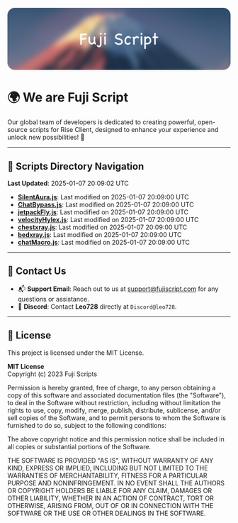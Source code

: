 ![Banner](.github/b.webp)

# 🌍 **We are Fuji Script**

Our global team of developers is dedicated to creating powerful, open-source scripts for Rise Client, designed to enhance your experience and unlock new possibilities! 🌟

---
<!-- SCRIPTS_NAVIGATION_START -->
## 📂 **Scripts Directory Navigation**

**Last Updated**: 2025-01-07 20:09:02 UTC

- **[SilentAura.js](scripts/SilentAura.js)**: Last modified on 2025-01-07 20:09:00 UTC
- **[ChatBypass.js](scripts/ChatBypass.js)**: Last modified on 2025-01-07 20:09:00 UTC
- **[jetpackFly.js](scripts/jetpackFly.js)**: Last modified on 2025-01-07 20:09:00 UTC
- **[velocityHylex.js](scripts/velocityHylex.js)**: Last modified on 2025-01-07 20:09:00 UTC
- **[chestxray.js](scripts/chestxray.js)**: Last modified on 2025-01-07 20:09:00 UTC
- **[bedxray.js](scripts/bedxray.js)**: Last modified on 2025-01-07 20:09:00 UTC
- **[chatMacro.js](scripts/chatMacro.js)**: Last modified on 2025-01-07 20:09:00 UTC

<!-- SCRIPTS_NAVIGATION_END -->

---

## 💬 **Contact Us**  
- 📬 **Support Email**: Reach out to us at [support@fujiscript.com](mailto:support@fujiscript.com) for any questions or assistance.  
- 💬 **Discord**: Contact **Leo728** directly at `Discord@leo728`.

---

## 📜 **License**

This project is licensed under the MIT License.  

**MIT License**  
Copyright (c) 2023 Fuji Scripts  

Permission is hereby granted, free of charge, to any person obtaining a copy of this software and associated documentation files (the "Software"), to deal in the Software without restriction, including without limitation the rights to use, copy, modify, merge, publish, distribute, sublicense, and/or sell copies of the Software, and to permit persons to whom the Software is furnished to do so, subject to the following conditions:  

The above copyright notice and this permission notice shall be included in all copies or substantial portions of the Software.  

THE SOFTWARE IS PROVIDED "AS IS", WITHOUT WARRANTY OF ANY KIND, EXPRESS OR IMPLIED, INCLUDING BUT NOT LIMITED TO THE WARRANTIES OF MERCHANTABILITY, FITNESS FOR A PARTICULAR PURPOSE AND NONINFRINGEMENT. IN NO EVENT SHALL THE AUTHORS OR COPYRIGHT HOLDERS BE LIABLE FOR ANY CLAIM, DAMAGES OR OTHER LIABILITY, WHETHER IN AN ACTION OF CONTRACT, TORT OR OTHERWISE, ARISING FROM, OUT OF OR IN CONNECTION WITH THE SOFTWARE OR THE USE OR OTHER DEALINGS IN THE SOFTWARE.  
